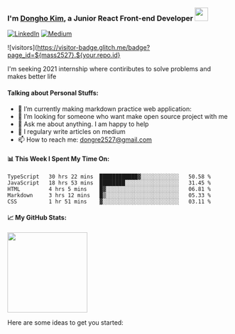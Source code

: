 ### I'm [Dongho Kim](https://donghokim.org), a Junior React Front-end Developer <img src="https://camo.githubusercontent.com/e8e7b06ecf583bc040eb60e44eb5b8e0ecc5421320a92929ce21522dbc34c891/68747470733a2f2f6d656469612e67697068792e636f6d2f6d656469612f6876524a434c467a6361737252346961377a2f67697068792e676966" width="30"/>

<div>
  
[![LinkedIn](https://camo.githubusercontent.com/93ca47e21e17f622a41d26d599e008e4c30b8a322186f18019bc43d54f57b0c9/68747470733a2f2f696d672e736869656c64732e696f2f62616467652f2d4c696e6b6564496e2d3065373661383f7374796c653d666c61742d737175617265266c6f676f3d4c696e6b6564696e266c6f676f436f6c6f723d7768697465 "Dongho Kim's LinkedIn profile")](https://www.linkedin.com/in/dh-kim-733227200/)
[![Medium](https://camo.githubusercontent.com/10dcef53ec44785048c24422cefb355b86831eac5966559864cf37366fb1290e/68747470733a2f2f696d672e736869656c64732e696f2f62616467652f6d656469756d2d2532333132313030452e7376673f267374796c653d666f722d737175617265266c6f676f3d6d656469756d266c6f676f436f6c6f723d7768697465 "Dongho Kim's Medium")](https://dongre2527.medium.com/)
</div>

![visitors](https://visitor-badge.glitch.me/badge?page_id=${mass2527}.${your.repo.id}



I'm seeking 2021 internship where contiributes to solve problems and makes better life  

#### Talking about Personal Stuffs:
- 🔭 I’m currently making markdown practice web application:
- 👯 I’m looking for someone who want make open source project with me
- 💬 Ask me about anything. I am happy to help
- 📝 I regulary write articles on medium
- 📫 How to reach me: dongre2527@gmail.com


#### 📊 This Week I Spent My Time On:

<!--START_SECTION:waka-->
```text
TypeScript   30 hrs 22 mins  ████████████▓░░░░░░░░░░░░   50.58 % 
JavaScript   18 hrs 53 mins  ████████░░░░░░░░░░░░░░░░░   31.45 % 
HTML         4 hrs 5 mins    █▓░░░░░░░░░░░░░░░░░░░░░░░   06.81 % 
Markdown     3 hrs 12 mins   █▒░░░░░░░░░░░░░░░░░░░░░░░   05.33 % 
CSS          1 hr 51 mins    ▓░░░░░░░░░░░░░░░░░░░░░░░░   03.11 % 
```
<!--END_SECTION:waka-->

#### 📈 My GitHub Stats:

<img height="180em" src="https://github-readme-stats.vercel.app/api?username=mass2527&show_icons=true&hide_border=true&&count_private=true&include_all_commits=true" />

Here are some ideas to get you started:


<!--
**mass2527/mass2527** is a ✨ _special_ ✨ repository because its `README.md` (this file) appears on your GitHub profile.
- 🔭 I’m currently working on ...
- 🌱 I’m currently learning ...
- 👯 I’m looking to collaborate on ...
- 🤔 I’m looking for help with ...
- 💬 Ask me about ...
- 📫 How to reach me: ...
- 😄 Pronouns: ...
- ⚡ Fun fact: ...
-->
